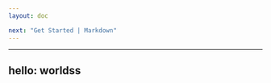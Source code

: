 ```yaml
---
layout: doc

next: "Get Started | Markdown"
---
```


---

<script setup>
import CustomComponent from './components/test.vue'
</script>

## hello: worldss

<CustomComponent />
